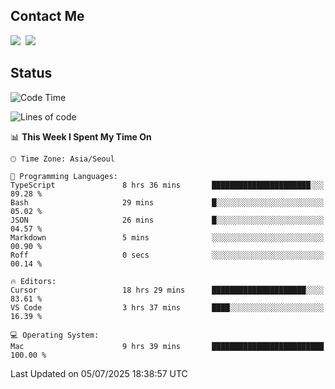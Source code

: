 ## Contact Me
<a href="https://instagram.com/_hongrok"><img src="https://img.shields.io/badge/Instagram-E4405F?style=for-the-badge&logo=Instagram&logoColor=white"/></a>&nbsp;
<img src="https://img.shields.io/badge/HongRok @hlog2e-5865F2?style=for-the-badge&logo=Discord&logoColor=white"/>&nbsp;

## Status

<!--START_SECTION:waka-->
![Code Time](http://img.shields.io/badge/Code%20Time-957%20hrs%2034%20mins-blue)

![Lines of code](https://img.shields.io/badge/From%20Hello%20World%20I%27ve%20Written-709.8%20thousand%20lines%20of%20code-blue)

📊 **This Week I Spent My Time On** 

```text
🕑︎ Time Zone: Asia/Seoul

💬 Programming Languages: 
TypeScript               8 hrs 36 mins       ██████████████████████░░░   89.28 % 
Bash                     29 mins             █░░░░░░░░░░░░░░░░░░░░░░░░   05.02 % 
JSON                     26 mins             █░░░░░░░░░░░░░░░░░░░░░░░░   04.57 % 
Markdown                 5 mins              ░░░░░░░░░░░░░░░░░░░░░░░░░   00.90 % 
Roff                     0 secs              ░░░░░░░░░░░░░░░░░░░░░░░░░   00.14 % 

🔥 Editors: 
Cursor                   18 hrs 29 mins      █████████████████████░░░░   83.61 % 
VS Code                  3 hrs 37 mins       ████░░░░░░░░░░░░░░░░░░░░░   16.39 % 

💻 Operating System: 
Mac                      9 hrs 39 mins       █████████████████████████   100.00 % 
```


 Last Updated on 05/07/2025 18:38:57 UTC
<!--END_SECTION:waka-->
